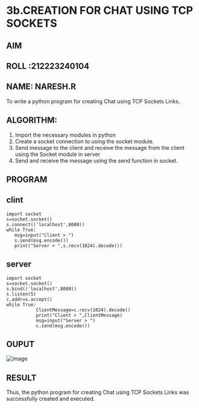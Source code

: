 # 3b.CREATION FOR CHAT USING TCP SOCKETS
## AIM
## ROLL :212223240104
## NAME: NARESH.R
To write a python program for creating Chat using TCP Sockets Links.
## ALGORITHM:
1. Import the necessary modules in python
2. Create a socket connection to using the socket module.
3. Send message to the client and receive the message from the client using the Socket module in
 server
4. Send and receive the message using the send function in socket.
## PROGRAM

## clint
```
import socket 
s=socket.socket() 
s.connect(('localhost',8000)) 
while True: 
   msg=input("Client > ") 
   s.send(msg.encode()) 
   print("Server > ",s.recv(1024).decode())
```
## server
 ```   
import socket 
s=socket.socket() 
s.bind(('localhost',8000)) 
s.listen(5) 
c,addr=s.accept() 
while True: 
            ClientMessage=c.recv(1024).decode() 
            print("Client > ",ClientMessage) 
            msg=input("Server > ") 
            c.send(msg.encode())
```

## OUPUT
![image](https://github.com/feryjfgkuyfgewjfgew/3b_CHAT_USING_TCP_SOCKETS/assets/150319377/85077a97-efa7-4030-942c-a697a2fe16ab)


## RESULT
Thus, the python program for creating Chat using TCP Sockets Links was successfully 
created and executed.
